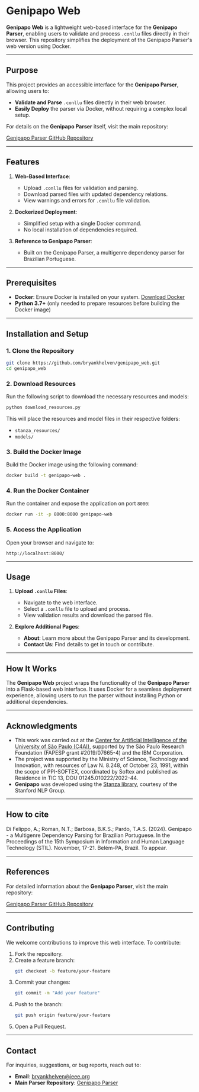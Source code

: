 
# Genipapo Web

**Genipapo Web** is a lightweight web-based interface for the **Genipapo Parser**, enabling users to validate and process `.conllu` files directly in their browser. This repository simplifies the deployment of the Genipapo Parser's web version using Docker.

---

## Purpose

This project provides an accessible interface for the **Genipapo Parser**, allowing users to:

- **Validate and Parse** `.conllu` files directly in their web browser.
- **Easily Deploy** the parser via Docker, without requiring a complex local setup.

For details on the **Genipapo Parser** itself, visit the main repository:

[Genipapo Parser GitHub Repository](https://github.com/bryankhelven/genipapo)

---

## Features

1. **Web-Based Interface**:
   - Upload `.conllu` files for validation and parsing.
   - Download parsed files with updated dependency relations.
   - View warnings and errors for `.conllu` file validation.

2. **Dockerized Deployment**:
   - Simplified setup with a single Docker command.
   - No local installation of dependencies required.

3. **Reference to Genipapo Parser**:
   - Built on the Genipapo Parser, a multigenre dependency parser for Brazilian Portuguese.

---

## Prerequisites

- **Docker**: Ensure Docker is installed on your system. [Download Docker](https://www.docker.com/products/docker-desktop)
- **Python 3.7+** (only needed to prepare resources before building the Docker image)

---

## Installation and Setup

### 1. Clone the Repository

```bash
git clone https://github.com/bryankhelven/genipapo_web.git
cd genipapo_web
```

### 2. Download Resources

Run the following script to download the necessary resources and models:

```bash
python download_resources.py
```

This will place the resources and model files in their respective folders:
- `stanza_resources/`
- `models/`

### 3. Build the Docker Image

Build the Docker image using the following command:

```bash
docker build -t genipapo-web .
```

### 4. Run the Docker Container

Run the container and expose the application on port `8000`:

```bash
docker run -it -p 8000:8000 genipapo-web
```

### 5. Access the Application

Open your browser and navigate to:

```text
http://localhost:8000/
```

---

## Usage

1. **Upload `.conllu` Files**:
   - Navigate to the web interface.
   - Select a `.conllu` file to upload and process.
   - View validation results and download the parsed file.

2. **Explore Additional Pages**:
   - **About**: Learn more about the Genipapo Parser and its development.
   - **Contact Us**: Find details to get in touch or contribute.

---

## How It Works

The **Genipapo Web** project wraps the functionality of the **Genipapo Parser** into a Flask-based web interface. It uses Docker for a seamless deployment experience, allowing users to run the parser without installing Python or additional dependencies.

---

## Acknowledgments

- This work was carried out at the [Center for Artificial Intelligence of the University of São Paulo (C4AI)](http://c4ai.inova.usp.br/), supported by the São Paulo Research Foundation (FAPESP grant #2019/07665-4) and the IBM Corporation.
- The project was supported by the Ministry of Science, Technology and Innovation, with resources of Law N. 8.248, of October 23, 1991, within the scope of PPI-SOFTEX, coordinated by Softex and published as Residence in TIC 13, DOU 01245.010222/2022-44.
- **Genipapo** was developed using the [Stanza library](https://stanfordnlp.github.io/stanza/), courtesy of the Stanford NLP Group.

---

## How to cite

Di Felippo, A.; Roman, N.T.; Barbosa, B.K.S.; Pardo, T.A.S. (2024). Genipapo - a Multigenre Dependency Parsing for Brazilian Portuguese. In the Proceedings of the 15th Symposium in Information and Human Language Technology (STIL). November, 17-21. Belém-PA, Brazil. To appear.

---

## References

For detailed information about the **Genipapo Parser**, visit the main repository:

[Genipapo Parser GitHub Repository](https://github.com/bryankhelven/genipapo)

---

## Contributing

We welcome contributions to improve this web interface. To contribute:

1. Fork the repository.
2. Create a feature branch:
   ```bash
   git checkout -b feature/your-feature
   ```
3. Commit your changes:
   ```bash
   git commit -m "Add your feature"
   ```
4. Push to the branch:
   ```bash
   git push origin feature/your-feature
   ```
5. Open a Pull Request.

---

## Contact

For inquiries, suggestions, or bug reports, reach out to:

- **Email**: [bryankhelven@ieee.org](mailto:bryankhelven@ieee.org)
- **Main Parser Repository**: [Genipapo Parser](https://github.com/bryankhelven/genipapo)
